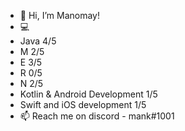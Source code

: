 - 👋 Hi, I’m Manomay!
- 💻 
- Java    4/5
- M 2/5
- E 3/5
- R 0/5
- N 2/5
- Kotlin & Android Development  1/5
- Swift and iOS development     1/5
- 📫 Reach me on discord - mank#1001

